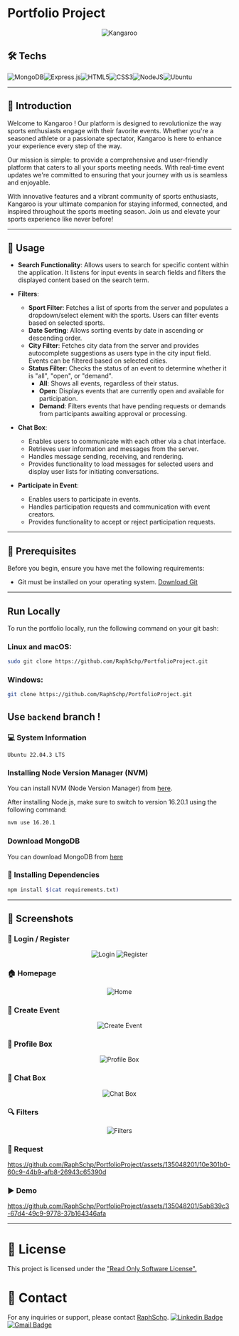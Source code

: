 # Portfolio Project 

<div align="center">
    <img src="frontend/assets/screenshots/BRAND.png" alt="Kangaroo">
</div>

## 🛠️ Techs

![MongoDB](https://img.shields.io/badge/MongoDB-%234ea94b.svg?style=for-the-badge&logo=mongodb&logoColor=white)![Express.js](https://img.shields.io/badge/express.js-%23404d59.svg?style=for-the-badge&logo=express&logoColor=%2361DAFB)![HTML5](https://img.shields.io/badge/html5-%23E34F26.svg?style=for-the-badge&logo=html5&logoColor=white)![CSS3](https://img.shields.io/badge/css3-%231572B6.svg?style=for-the-badge&logo=css3&logoColor=white)![NodeJS](https://img.shields.io/badge/node.js-6DA55F?style=for-the-badge&logo=node.js&logoColor=white)![Ubuntu](https://img.shields.io/badge/Ubuntu-E95420?style=for-the-badge&logo=ubuntu&logoColor=white)

---


## 👋 Introduction
Welcome to Kangaroo ! Our platform is designed to revolutionize the way sports enthusiasts engage with their favorite events. Whether you're a seasoned athlete or a passionate spectator, Kangaroo is here to enhance your experience every step of the way.

Our mission is simple: to provide a comprehensive and user-friendly platform that caters to all your sports meeting needs. With real-time event updates we're committed to ensuring that your journey with us is seamless and enjoyable.

With innovative features and a vibrant community of sports enthusiasts, Kangaroo  is your ultimate companion for staying informed, connected, and inspired throughout the sports meeting season. Join us and elevate your sports experience like never before!

---


## 🚀 Usage

- **Search Functionality**: Allows users to search for specific content within the application. It listens for input events in search fields and filters the displayed content based on the search term.

- **Filters**:
  - **Sport Filter**: Fetches a list of sports from the server and populates a dropdown/select element with the sports. Users can filter events based on selected sports.
  - **Date Sorting**: Allows sorting events by date in ascending or descending order.
  - **City Filter**: Fetches city data from the server and provides autocomplete suggestions as users type in the city input field. Events can be filtered based on selected cities.
  - **Status Filter**: Checks the status of an event to determine whether it is "all", "open", or "demand".
    - **All**: Shows all events, regardless of their status.
    - **Open**: Displays events that are currently open and available for participation.
    - **Demand**: Filters events that have pending requests or demands from participants awaiting approval or processing.
    
- **Chat Box**:
  - Enables users to communicate with each other via a chat interface.
  - Retrieves user information and messages from the server.
  - Handles message sending, receiving, and rendering.
  - Provides functionality to load messages for selected users and display user lists for initiating conversations.

- **Participate in Event**:
  - Enables users to participate in events.
  - Handles participation requests and communication with event creators.
  - Provides functionality to accept or reject participation requests.

---

## 🔧 Prerequisites
Before you begin, ensure you have met the following requirements:
- Git must be installed on your operating system. [Download Git](https://git-scm.com/downloads)

---

## Run Locally
To run the portfolio locally, run the following command on your git bash:

### Linux and macOS:
```bash
sudo git clone https://github.com/RaphSchp/PortfolioProject.git
```
### Windows:

```bash
git clone https://github.com/RaphSchp/PortfolioProject.git
```
**Use ```backend``` branch !**
---

### 💻 System Information
```
Ubuntu 22.04.3 LTS
```

### Installing Node Version Manager (NVM)
You can install NVM (Node Version Manager) from <a href="https://nodejs.org/en">here</a>.

After installing Node.js, make sure to switch to version 16.20.1 using the following command:

```bash
nvm use 16.20.1
```

### Download MongoDB
You can download MongoDB from <a href="https://www.mongodb.com/try/download/community">here</a>


### 🔧 Installing Dependencies
```bash
npm install $(cat requirements.txt)
```
---
## 📸 Screenshots

### 🔐 Login / Register
<div align="center">
    <img src="frontend/assets/screenshots/LOGIN.png" alt="Login">
    <img src="frontend/assets/screenshots/REGISTER.png" alt="Register">
</div>


### 🏠 Homepage
<div align="center">
    <img src="frontend/assets/screenshots/HOME.png" alt="Home">
</div>

### 🎉 Create Event
<div align="center">
    <img src="frontend/assets/screenshots/CREATEEVENT.png" alt="Create Event">
</div>

### 👤 Profile Box
<div align="center">
    <img src="frontend/assets/screenshots/PROFILEBOX.png" alt="Profile Box">
</div>

### 💬 Chat Box
<div align="center">
    <img src="frontend/assets/screenshots/CHAT.png" alt="Chat Box">
</div>

### 🔍 Filters
<div align="center">
    <img src="frontend/assets/screenshots/FILTERS.png" alt="Filters">
</div>

### 📨 Request

https://github.com/RaphSchp/PortfolioProject/assets/135048201/10e301b0-60c9-44b9-afb8-26943c65390d



### ▶️ Demo

https://github.com/RaphSchp/PortfolioProject/assets/135048201/5ab839c3-67d4-49c9-9778-37b164346afa



---

# 📄 License
This project is licensed under the <a href="https://github.com/RaphSchp/PortfolioProject/blob/backend/LICENSE"> "Read Only Software License".</a>

# 📧 Contact
For any inquiries or support, please contact <a href="https://github.com/RaphSchp">RaphSchp</a>.
[![Linkedin Badge](https://img.shields.io/badge/linkedin-%230077B5.svg?style=for-the-badge&logo=linkedin&logoColor=white)](https://www.linkedin.com/in/raphaelschopfer/)
[![Gmail Badge](https://img.shields.io/badge/Gmail-D14836?style=for-the-badge&logo=gmail&logoColor=white)](mailto:raphaelschopfer@gmail.com)
